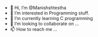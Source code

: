 - 👋 Hi, I’m @Manishshtestha
- 👀 I’m interested in Programming stuff.
- 🌱 I’m currently learning C programming
- 💞️ I’m looking to collaborate on ...
- 📫 How to reach me ...

<!---
Manishshtestha/Manishshtestha is a ✨ special ✨ repository because its `README.md` (this file) appears on your GitHub profile.
You can click the Preview link to take a look at your changes.
--->
